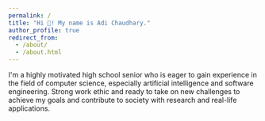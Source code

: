 ```yaml
---
permalink: /
title: "Hi 👋! My name is Adi Chaudhary."
author_profile: true
redirect_from: 
  - /about/
  - /about.html
---
```



I'm a highly motivated high school senior who is eager to gain experience in the field of computer science, especially artificial intelligence and software engineering. Strong work ethic and ready to take on new challenges to achieve my goals and contribute to society with research and real-life applications.
